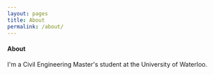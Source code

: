 ```yaml
---
layout: pages
title: About
permalink: /about/
---
```


#### About
I'm a Civil Engineering Master's student at the University of Waterloo.
